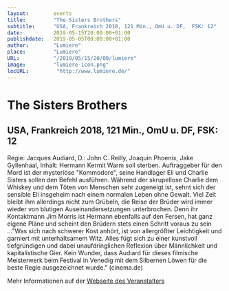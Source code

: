 ```yaml
---
layout:        events
title:         "The Sisters Brothers"
subtitle:      "USA, Frankreich 2018, 121 Min., OmU u. DF,  FSK: 12"
date:          2019-05-15T20:00:00+01:00
publishdate:   2019-05-05T00:00:00+01:00
author:        "Lumiere"
place:         "Lumiere"
URL:           "/2019/05/15/20/00/lumiere"
image:         "lumiere-icon.png"
locURL:         "http://www.lumiere.de/"
---
```


The Sisters Brothers
===========

USA, Frankreich 2018, 121 Min., OmU u. DF,  FSK: 12
-----------

Regie: Jacques Audiard, D.: John C. Reilly, Joaquin Phoenix, Jake Gyllenhaal, Inhalt: Hermann Kermit Warm soll sterben. Auftraggeber für den Mord ist der mysteriöse "Kommodore", seine Handlager Eli und Charlie Sisters  sollen den Befehl ausführen. Während der skrupellose Charlie dem Whiskey und dem Töten von Menschen sehr zugeneigt ist, sehnt sich der sensible Eli insgeheim nach einem normalen Leben ohne Gewalt. Viel Zeit bleibt ihm  allerdings nicht zum Grübeln, die Reise der Brüder wird immer wieder von blutigen Auseinandersetzungen unterbrochen. Denn ihr Kontaktmann Jim Morris ist Hermann ebenfalls auf den Fersen, hat ganz eigene Pläne  und scheint den Brüdern stets einen Schritt voraus  zu sein ..."Was sich nach schwerer Kost anhört, ist von allergrößter Leichtigkeit und garniert mit unterhaltsamem Witz. Alles fügt sich zu einer kunstvoll tiefgründigen und dabei unaufdringlichen Reflexion über Männlichkeit und kapitalistische Gier. Kein Wunder, dass Audiard für dieses filmische Meisterwerk beim Festival in Venedig mit dem Silbernen Löwen für die beste Regie ausgezeichnet wurde." (cinema.de)

Mehr Informationen auf der [Webseite des Veranstalters](http://www.lumiere.de/19/05/sisters.htm)
